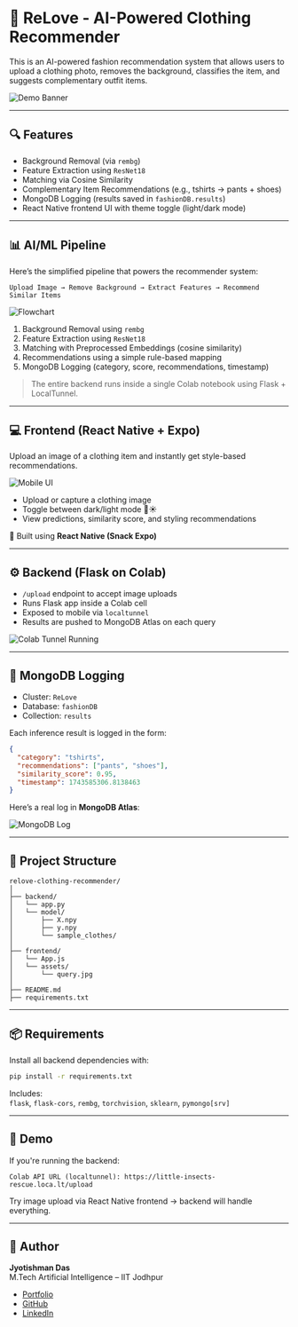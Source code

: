 # 👕 ReLove - AI-Powered Clothing Recommender

This is an AI-powered fashion recommendation system that allows users to upload a clothing photo, removes the background, classifies the item, and suggests complementary outfit items.

![Demo Banner](https://github.com/rishi02102017/relove-clothing-recommender/blob/main/banner.png)

---

## 🔍 Features
- Background Removal (via `rembg`)
- Feature Extraction using `ResNet18`
- Matching via Cosine Similarity
- Complementary Item Recommendations (e.g., tshirts → pants + shoes)
- MongoDB Logging (results saved in `fashionDB.results`)
- React Native frontend UI with theme toggle (light/dark mode)

---

## 📊 AI/ML Pipeline

Here’s the simplified pipeline that powers the recommender system:

```
Upload Image → Remove Background → Extract Features → Recommend Similar Items
```

![Flowchart](https://github.com/rishi02102017/relove-clothing-recommender/blob/main/ai_pipeline.png)

1. Background Removal using `rembg`
2. Feature Extraction using `ResNet18`
3. Matching with Preprocessed Embeddings (cosine similarity)
4. Recommendations using a simple rule-based mapping
5. MongoDB Logging (category, score, recommendations, timestamp)

> The entire backend runs inside a single Colab notebook using Flask + LocalTunnel.

---

## 💻 Frontend (React Native + Expo)

Upload an image of a clothing item and instantly get style-based recommendations.

![Mobile UI](https://github.com/rishi02102017/relove-clothing-recommender/blob/main/mobile_ui.jpeg)

- Upload or capture a clothing image
- Toggle between dark/light mode 🌙☀️
- View predictions, similarity score, and styling recommendations

📱 Built using **React Native (Snack Expo)**

---

## ⚙️ Backend (Flask on Colab)
- `/upload` endpoint to accept image uploads
- Runs Flask app inside a Colab cell
- Exposed to mobile via `localtunnel`
- Results are pushed to MongoDB Atlas on each query

![Colab Tunnel Running](https://github.com/rishi02102017/relove-clothing-recommender/blob/main/tunnel_running.png)

---

## 🧬 MongoDB Logging

- Cluster: `ReLove`
- Database: `fashionDB`
- Collection: `results`

Each inference result is logged in the form:

```json
{
  "category": "tshirts",
  "recommendations": ["pants", "shoes"],
  "similarity_score": 0.95,
  "timestamp": 1743585306.8138463
}
```

Here’s a real log in **MongoDB Atlas**:

![MongoDB Log](https://github.com/rishi02102017/relove-clothing-recommender/blob/main/mongo_log.png)

---

## 📁 Project Structure

```
relove-clothing-recommender/
│
├── backend/
│   └── app.py                 
│   └── model/
│       ├── X.npy             
│       ├── y.npy             
│       └── sample_clothes/   
│
├── frontend/
│   └── App.js                
│   └── assets/
│       └── query.jpg         
│
├── README.md                
├── requirements.txt                        
```

---

## 📦 Requirements

Install all backend dependencies with:

```bash
pip install -r requirements.txt
```

Includes:  
`flask`, `flask-cors`, `rembg`, `torchvision`, `sklearn`, `pymongo[srv]`

---

## 🚀 Demo

If you're running the backend:

```
Colab API URL (localtunnel): https://little-insects-rescue.loca.lt/upload
```

Try image upload via React Native frontend → backend will handle everything.

---

## 👤 Author

**Jyotishman Das**  
M.Tech Artificial Intelligence – IIT Jodhpur  

- [Portfolio](https://my-portfolio-jyotishman-das-projects.vercel.app)  
- [GitHub](https://github.com/rishi02102017)  
- [LinkedIn](https://www.linkedin.com/in/jyotishmandas85p/)
